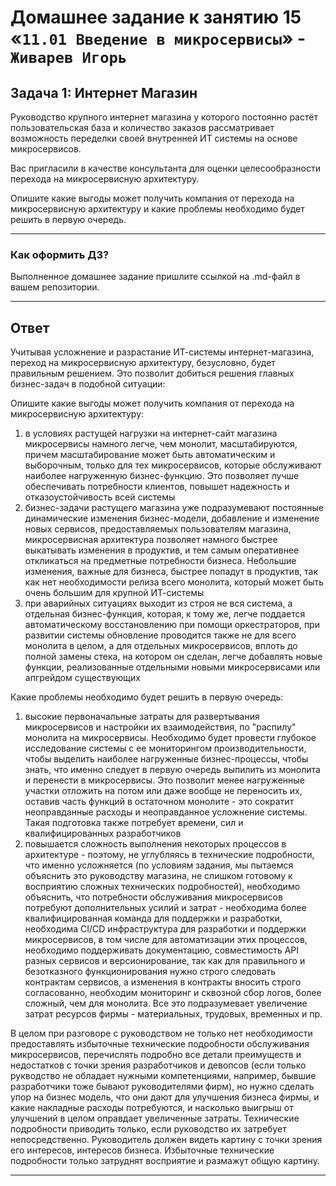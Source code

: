 # Домашнее задание к занятию 15 «`11.01 Введение в микросервисы`» - `Живарев Игорь`

## Задача 1: Интернет Магазин

Руководство крупного интернет магазина у которого постоянно растёт пользовательская база и количество заказов рассматривает возможность переделки своей внутренней ИТ системы на основе микросервисов. 

Вас пригласили в качестве консультанта для оценки целесообразности перехода на микросервисную архитектуру. 

Опишите какие выгоды может получить компания от перехода на микросервисную архитектуру и какие проблемы необходимо будет решить в первую очередь.

---

### Как оформить ДЗ?

Выполненное домашнее задание пришлите ссылкой на .md-файл в вашем репозитории.

---


## Ответ

Учитывая усложнение и разрастание ИТ-системы интернет-магазина, переход на микросервисную архитектуру, безусловно, будет правильным решением. Это позволит добиться решения главных бизнес-задач в подобной ситуации:

Опишите какие выгоды может получить компания от перехода на микросервисную архитектуру:

1) в условиях растущей нагрузки на интернет-сайт магазина микросервисы намного легче, чем монолит, масштабируются, причем масштабирование может быть автоматическим и выборочным, только для тех микросервисов, которые обслуживают наиболее нагруженную бизнес-функцию. Это позволяет лучше обеспечивать потребности клиентов, повышет надежность и отказоустойчивость всей системы
2) бизнес-задачи растущего магазина уже подразумевают постоянные динамические изменения бизнес-модели, добавление и изменение новых сервисов, предоставляемых пользователям магазина, микросервисная архитектура позволяет намного быстрее выкатывать изменения в продуктив, и тем самым оперативнее откликаться на предметные потребности бизнеса. Небольшие изменения, важные для бизнеса, быстрее попадут в продуктив, так как нет необходимости релиза всего монолита, который может быть очень большим для крупной ИТ-системы
3) при аварийных ситуациях выходит из строя не вся система, а отдельная бизнес-функция, которая, к тому же, легче поддается автоматическому восстановлению при помощи оркестраторов, при развитии системы обновление проводится также не для всего монолита в целом, а для отдельных микросервисов, вплоть до полной замены стека, на котором он сделан, легче добавлять новые функции, реализованные отдельными новыми микросервисами или апгрейдом существующих

Какие проблемы необходимо будет решить в первую очередь:

1) высокие первоначальные затраты для развертывания микросервисов и настройки их взаимодействия, по "распилу" монолита на микросервисы. Необходимо будет провести глубокое исследование системы с ее мониторингом производительности, чтобы выделить наиболее нагруженные бизнес-процессы, чтобы знать, что именно следует в первую очередь выпилить из монолита и перенести в микросервисы. Это позволит менее нагруженные участки отложить на потом или даже вообще не переносить их, оставив часть функций в остаточном монолите - это сократит неоправданные расходы и неоправданное усложнение системы. Такая подготовка также потребует времени, сил и квалифицированных разработчиков
2) повышается сложность выполнения некоторых процессов в архитектуре - поэтому, не углубляясь в технические подробности, что именно усложняется (по условиям задания, мы пытаемся объяснить это руководству магазина, не слишком готовому к восприятию сложных технических подробностей), необходимо объяснить, что потребности обслуживания микросервисов потребуют дополнительных усилий и затрат - необходима более квалифицированная команда для поддержки и разработки, необходима CI/CD инфраструктура для разработки и поддержки микросервисов, в том числе для автоматизации этих процессов, необходимо поддерживать документацию, совместимость API разных сервисов и версионирование, так как для правильного и безотказного функционирования нужно строго следовать контрактам сервисов, а изменения в контракты вносить строго согласованно, необходим мониторинг и сквозной сбор логов, более сложный, чем для монолита. Все это подразумевает увеличение затрат ресурсов фирмы - материальных, трудовых, временных и пр.

В целом при разговоре с руководством не только нет необходимости предоставлять избыточные технические подробности обслуживания микросервисов, перечислять подробно все детали преимуществ и недостатков с точки зрения разработчиков и девопсов (если только рукводство не обладает нужными компетенциями, например, бывшие разработчики тоже бывают руководителями фирм), но нужно сделать упор на бизнес модель, что они дают для улучшения бизнеса фирмы, и какие накладные расходы потребуются, и насколько выигрыш от улучшений в целом оправдает увеличенные затраты. Технические подробности приводить только, если руководство их затребует непосредственно. Руководитель должен видеть картину с точки зрения его интересов, интересов бизнеса. Избыточные технические подробности только затруднят восприятие и размажут общую картину.

---
 